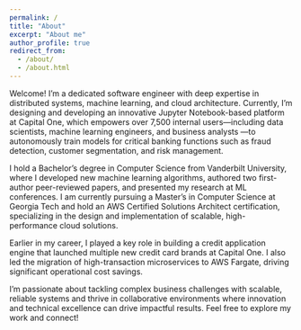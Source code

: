 ```yaml
---
permalink: /
title: "About"
excerpt: "About me"
author_profile: true
redirect_from: 
  - /about/
  - /about.html
---
```


Welcome! I’m a dedicated software engineer with deep expertise in distributed systems, machine learning, and cloud architecture. Currently, I’m designing and developing an innovative Jupyter Notebook-based platform at Capital One, which empowers over 7,500 internal users—including data scientists, machine learning engineers, and business analysts —to autonomously train models for critical banking functions such as fraud detection, customer segmentation, and risk management. 

I hold a Bachelor’s degree in Computer Science from Vanderbilt University, where I developed new machine learning algorithms, authored two first-author peer-reviewed papers, and presented my research at ML conferences. I am currently pursuing a Master’s in Computer Science at Georgia Tech and hold an AWS Certified Solutions Architect certification, specializing in the design and implementation of scalable, high-performance cloud solutions.

Earlier in my career, I played a key role in building a credit application engine that launched multiple new credit card brands at Capital One. I also led the migration of high-transaction microservices to AWS Fargate, driving significant operational cost savings.

I’m passionate about tackling complex business challenges with scalable, reliable systems and thrive in collaborative environments where innovation and technical excellence can drive impactful results. Feel free to explore my work and connect!
